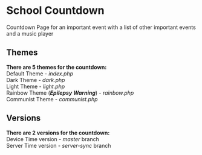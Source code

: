 # School Countdown
Countdown Page for an important event with a list of other important events and a music player

## Themes
**There are 5 themes for the countdown:**  
Default Theme - _index.php_  
Dark Theme - _dark.php_  
Light Theme - _light.php_  
Rainbow Theme (***Epilepsy Warning***) - _rainbow.php_  
Communist Theme - _communist.php_  

## Versions
**There are 2 versions for the countdown:**  
Device Time version - _master_ branch  
Server Time version - _server-sync_ branch 
